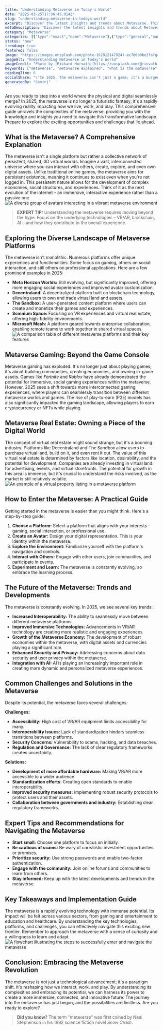```yaml
---
title: "Understanding Metaverse in Today's World"
date: "2025-03-25T17:06:45.014Z"
slug: "understanding-metaverse-in-todays-world"
excerpt: "Discover the latest insights and trends about Metaverse. This comprehensive guide covers everything you need to know about Metaverse in 2025."
metaDescription: "Discover the latest insights and trends about Metaverse. This comprehensive guide covers everything you need to know about Metaverse in 2025."
category: "Metaverse"
categories: [{"type":"exact","name":"Metaverse"},{"type":"general","name":"Technology"},{"type":"medium","name":"Software Engineering"},{"type":"specific","name":"3D Modeling"},{"type":"niche","name":"Avatar Animation"}]
status: "new"
trending: true
featured: false
image: "https://images.unsplash.com/photo-1620121478247-ec786b9be2fa?q=85&w=1200&fit=max&fm=webp&auto=compress"
imageAlt: "Understanding Metaverse in Today's World"
imageCredit: "Photo by [Richard Horvath](https://unsplash.com/@ricvath) on Unsplash"
keywords: ["metaverse", "metaverse explained", "what is the metaverse", "metaverse future", "metaverse investment", "best metaverse platforms", "metaverse gaming", "metaverse real estate", "how to enter the metaverse", "metaverse virtual worlds"]
readingTime: 6
socialShare: "\"In 2025, the metaverse isn't just a game; it's a burgeoning economy, a new social landscape, and a revolution in how we interact with the digital world.\""
generatedBy: "Gemini"
---
```




Are you ready to step into a world where the physical and digital seamlessly merge?  In 2025, the metaverse is no longer a futuristic fantasy; it's a rapidly evolving reality impacting how we live, work, and play. This comprehensive guide unravels the complexities of the metaverse, providing you with the knowledge and insights you need to navigate this transformative landscape.  Prepare to explore the exciting opportunities and challenges that lie ahead.

## What is the Metaverse?  A Comprehensive Explanation

The metaverse isn't a single platform but rather a collective network of persistent, shared, 3D virtual worlds. Imagine a vast, interconnected universe where you can interact with others, create, explore, and even own digital assets.  Unlike traditional online games, the metaverse aims for persistent existence, meaning it continues to exist even when you're not logged in. This persistent nature allows for the development of complex economies, social structures, and experiences.  Think of it as the next evolution of the internet – an immersive, interactive experience rather than a passive one. ![A diverse group of avatars interacting in a vibrant metaverse environment](https://images.unsplash.com/photo-1650122654999-636c6645f064?q=85&w=1200&fit=max&fm=webp&auto=compress)

> **EXPERT TIP:**  Understanding the metaverse requires moving beyond the hype. Focus on the underlying technologies – VR/AR, blockchain, AI – and how they contribute to the overall experience.

## Exploring the Diverse Landscape of Metaverse Platforms

The metaverse isn't monolithic.  Numerous platforms offer unique experiences and functionalities.  Some focus on gaming, others on social interaction, and still others on professional applications. Here are a few prominent examples in 2025:

* **Meta Horizon Worlds:** Still evolving, but significantly improved, offering more engaging social experiences and improved avatar customization.
* **Decentraland:** A decentralized platform built on blockchain technology, allowing users to own and trade virtual land and assets.
* **The Sandbox:** A user-generated content platform where users can create and monetize their games and experiences.
* **Somnium Space:** Focusing on VR experiences and virtual real estate, offering high-fidelity environments.
* **Microsoft Mesh:**  A platform geared towards enterprise collaboration, enabling remote teams to work together in shared virtual spaces. ![A comparison table of different metaverse platforms and their key features](https://images.unsplash.com/photo-1650122597661-ceccf6d50692?q=85&w=1200&fit=max&fm=webp&auto=compress)

## Metaverse Gaming:  Beyond the Game Console

Metaverse gaming has exploded.  It's no longer just about playing games; it's about building communities, creating economies, and owning in-game assets.  Games like *Fortnite* and *Roblox* have already demonstrated the potential for immersive, social gaming experiences within the metaverse.  However, 2025 sees a shift towards more interconnected gaming experiences, where players can seamlessly transition between different metaverse worlds and games.  The rise of play-to-earn (P2E) models has also significantly impacted the gaming landscape, allowing players to earn cryptocurrency or NFTs while playing.

## Metaverse Real Estate: Owning a Piece of the Digital World

The concept of virtual real estate might sound strange, but it's a booming industry.  Platforms like Decentraland and The Sandbox allow users to purchase virtual land, build on it, and even rent it out.  The value of this virtual real estate is determined by factors like location, desirability, and the potential for development.  Companies are already investing in virtual land for advertising, events, and virtual storefronts.  The potential for growth in this area is immense, but it's crucial to understand the risks involved, as the market is still relatively volatile. ![An example of a virtual property listing in a metaverse platform](https://images.unsplash.com/photo-1619472032094-eadb7ec01655?q=85&w=1200&fit=max&fm=webp&auto=compress)

## How to Enter the Metaverse: A Practical Guide

Getting started in the metaverse is easier than you might think. Here's a step-by-step guide:

1. **Choose a Platform:** Select a platform that aligns with your interests – gaming, social interaction, or professional use.
2. **Create an Avatar:** Design your digital representation.  This is your identity within the metaverse.
3. **Explore the Environment:** Familiarize yourself with the platform's navigation and controls.
4. **Interact with Others:** Engage with other users, join communities, and participate in events.
5. **Experiment and Learn:** The metaverse is constantly evolving, so embrace the learning process.

## The Future of the Metaverse: Trends and Developments

The metaverse is constantly evolving.  In 2025, we see several key trends:

* **Increased Interoperability:**  The ability to seamlessly move between different metaverse platforms.
* **Improved Immersive Technologies:**  Advancements in VR/AR technology are creating more realistic and engaging experiences.
* **Growth of the Metaverse Economy:**  The development of robust economies within the metaverse, with digital assets and currencies playing a significant role.
* **Enhanced Security and Privacy:**  Addressing concerns about data security and user privacy within the metaverse.
* **Integration with AI:**  AI is playing an increasingly important role in creating more dynamic and personalized metaverse experiences.

## Common Challenges and Solutions in the Metaverse

Despite its potential, the metaverse faces several challenges:

**Challenges:**

* **Accessibility:**  High cost of VR/AR equipment limits accessibility for many.
* **Interoperability Issues:**  Lack of standardization hinders seamless transitions between platforms.
* **Security Concerns:**  Vulnerability to scams, hacking, and data breaches.
* **Regulation and Governance:**  The lack of clear regulatory frameworks creates uncertainty.

**Solutions:**

* **Development of more affordable hardware:**  Making VR/AR more accessible to a wider audience.
* **Standardization efforts:**  Creating open standards to enable interoperability.
* **Improved security measures:**  Implementing robust security protocols to protect users and their assets.
* **Collaboration between governments and industry:**  Establishing clear regulatory frameworks.

## Expert Tips and Recommendations for Navigating the Metaverse

* **Start small:**  Choose one platform to focus on initially.
* **Be cautious of scams:**  Be wary of unrealistic investment opportunities or promises.
* **Prioritize security:**  Use strong passwords and enable two-factor authentication.
* **Engage with the community:**  Join online forums and communities to learn from others.
* **Stay informed:**  Keep up with the latest developments and trends in the metaverse.

## Key Takeaways and Implementation Guide

The metaverse is a rapidly evolving technology with immense potential.  Its impact will be felt across various sectors, from gaming and entertainment to education and healthcare.  By understanding the key technologies, platforms, and challenges, you can effectively navigate this exciting new frontier.  Remember to approach the metaverse with a sense of curiosity and a willingness to learn and adapt. ![A flowchart illustrating the steps to successfully enter and navigate the metaverse](https://images.unsplash.com/photo-1668041904884-7167515fd4d7?q=85&w=1200&fit=max&fm=webp&auto=compress)

## Conclusion:  Embracing the Metaverse Revolution

The metaverse is not just a technological advancement; it's a paradigm shift. It's reshaping how we interact, work, and play.  By understanding its complexities and embracing its potential, we can harness its power to create a more immersive, connected, and innovative future.  The journey into the metaverse has just begun, and the possibilities are limitless.  Are you ready to explore?

> **Did you know?**  The term "metaverse" was first coined by Neal Stephenson in his 1992 science fiction novel *Snow Crash*.
